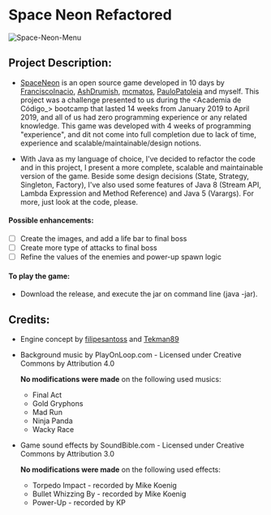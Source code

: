 # **Space Neon Refactored**

![Space-Neon-Menu](https://i.imgur.com/gWsiMS3.png)

## **Project Description**:

- [SpaceNeon](https://github.com/DavidPVaz/SpaceNeon) is an open source game developed in 10 days by [FranciscoInacio](https://github.com/FranciscoInacio), 
[AshDrumish](https://github.com/AshDrumish), [mcmatos](https://github.com/mcmatos), [PauloPatoleia](https://github.com/PauloPatoleia) and myself. This project was a challenge presented to us during the <Academia de Código_>
bootcamp that lasted 14 weeks from January 2019 to April 2019, and all of us had zero programming experience or any related 
knowledge. This game was developed with 4 weeks of programming "experience", and dit not come into full completion due to lack
of time, experience and scalable/maintainable/design notions.

- With Java as my language of choice, I've decided to refactor the code and in this project, I present a more complete,
 scalable and maintainable version of the game. Beside some design decisions (State, Strategy, Singleton, Factory), I've 
 also used some features of Java 8 (Stream API, Lambda Expression and Method Reference) and Java 5 (Varargs). 
 For more, just look at the code, please.

#### **Possible enhancements**:

- [ ] Create the images, and add a life bar to final boss
- [ ] Create more type of attacks to final boss
- [ ] Refine the values of the enemies and power-up spawn logic

#### **To play the game**:
-  Download the release, and execute the jar on command line (java -jar).

## **Credits**:

- Engine concept by [filipesantoss](https://github.com/filipesantoss) and [Tekman89](https://github.com/Tekman89)

- Background music by PlayOnLoop.com - Licensed under Creative Commons by Attribution 4.0
  
  **No modifications were made** on the following used musics:
  - Final Act
  - Gold Gryphons
  - Mad Run
  - Ninja Panda
  - Wacky Race
  
- Game sound effects by SoundBible.com - Licensed under Creative Commons by Attribution 3.0

  **No modifications were made** on the following used effects:
  - Torpedo Impact - recorded by Mike Koenig
  - Bullet Whizzing By - recorded by Mike Koenig
  - Power-Up - recorded by KP

